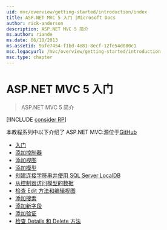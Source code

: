 ```yaml
---
uid: mvc/overview/getting-started/introduction/index
title: ASP.NET MVC 5 入门 |Microsoft Docs
author: rick-anderson
description: ASP.NET MVC 5 简介
ms.author: riande
ms.date: 06/10/2013
ms.assetid: 9afe7454-f1bd-4e81-8ecf-12fe54d080c1
msc.legacyurl: /mvc/overview/getting-started/introduction
msc.type: chapter
---
```

<a name="getting-started-with-aspnet-mvc-5"></a>ASP.NET MVC 5 入门
====================
> ASP.NET MVC 5 简介

[!INCLUDE [consider RP](../../../../includes/razor.md)]

本教程系列中以下介绍了 ASP.NET MVC:源位于[GitHub](https://github.com/aspnet/AspNetDocs/tree/master/aspnet/mvc/overview/getting-started/introduction/sample/MvcMovie/MvcMovie)

- [入门](getting-started.md)
- [添加控制器](adding-a-controller.md)
- [添加视图](adding-a-view.md)
- [添加模型](adding-a-model.md)
- [创建连接字符串并使用 SQL Server LocalDB](creating-a-connection-string.md)
- [从控制器访问模型的数据](accessing-your-models-data-from-a-controller.md)
- [检查 Edit 方法和编辑视图](examining-the-edit-methods-and-edit-view.md)
- [添加搜索](adding-search.md)
- [添加新字段](adding-a-new-field.md)
- [添加验证](adding-validation.md)
- [检查 Details 和 Delete 方法](examining-the-details-and-delete-methods.md)
